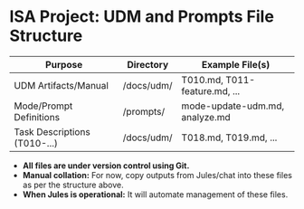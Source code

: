 # ISA Project: UDM and Prompts File Structure

| Purpose                      | Directory       | Example File(s)                  |
|------------------------------|----------------|-----------------------------------|
| UDM Artifacts/Manual         | /docs/udm/     | T010.md, T011-feature.md, ...     |
| Mode/Prompt Definitions      | /prompts/      | mode-update-udm.md, analyze.md    |
| Task Descriptions (T010-...) | /docs/udm/     | T018.md, T019.md, ...             |

- **All files are under version control using Git.**
- **Manual collation:** For now, copy outputs from Jules/chat into these files as per the structure above.
- **When Jules is operational:** It will automate management of these files.
